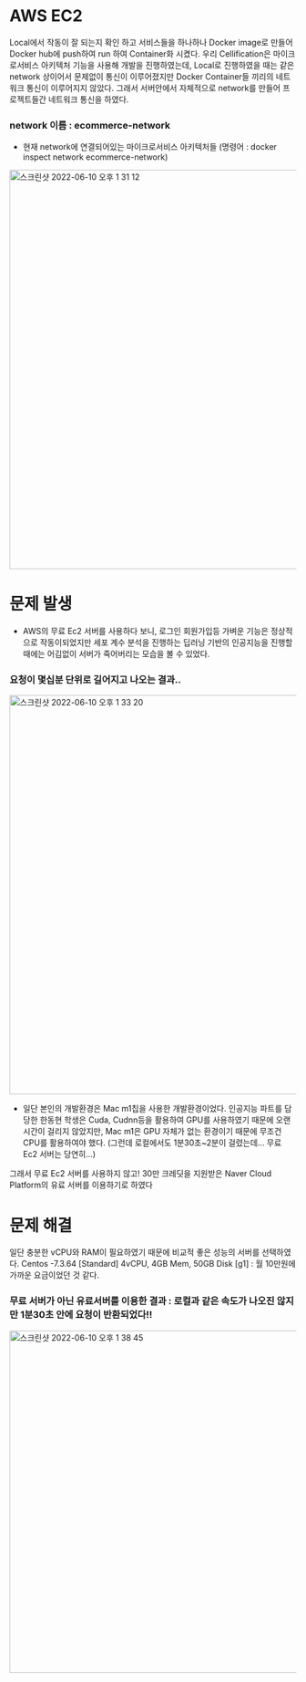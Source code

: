 # AWS EC2

Local에서 작동이 잘 되는지 확인 하고 서비스들을 하나하나 Docker image로 만들어 Docker hub에 push하여 run 하여 Container화 시켰다.
우리 Cellification은 마이크로서비스 아키텍처 기능을 사용해 개발을 진행하였는데, Local로 진행하였을 때는 같은 network 상이어서 문제없이 통신이 이루어졌지만 Docker Container들 끼리의 
네트워크 통신이 이루어지지 않았다. 그래서 서버안에서 자체적으로 network를 만들어 프로젝트들간 네트워크 통신을 하였다.

### network 이름 : ecommerce-network
- 현재 network에 연결되어있는 마이크로서비스 아키텍처들 (명령어 : docker inspect network ecommerce-network)

<img width="700" alt="스크린샷 2022-06-10 오후 1 31 12" src="https://user-images.githubusercontent.com/83891837/172990665-94eb2081-738f-44b0-be7c-50f521edd7d0.png">

# 문제 발생
- AWS의 무료 Ec2 서버를 사용하다 보니, 로그인 회원가입등 가벼운 기능은 정상적으로 작동이되었지만 세포 계수 분석을 진행하는 딥러닝 기반의 인공지능을 진행할때에는 어김없이 서버가 죽어버리는 모습을 볼 수 있었다.
### 요청이 몇십분 단위로 길어지고 나오는 결과..
<img width="700" alt="스크린샷 2022-06-10 오후 1 33 20" src="https://user-images.githubusercontent.com/83891837/172990881-993b7c77-8e37-4a09-9377-dd5e0f3ef1f9.png">

- 일단 본인의 개발환경은 Mac m1칩을 사용한 개발환경이었다. 인공지능 파트를 담당한 한동현 학생은 Cuda, Cudnn등을 활용하여 GPU를 사용하였기 때문에 오랜시간이 걸리지 않았지만, Mac m1은 GPU 자체가 없는 환경이기 때문에 무조건 CPU를 활용하여야 했다. (그런데 로컬에서도 1분30초~2분이 걸렸는데... 무료 Ec2 서버는 당연히...)

그래서 무료 Ec2 서버를 사용하지 않고! 30만 크레딧을 지원받은 Naver Cloud Platform의 유료 서버를 이용하기로 하였다

# 문제 해결
일단 충분한 vCPU와 RAM이 필요하였기 때문에 비교적 좋은 성능의 서버를 선택하였다.
Centos -7.3.64 [Standard] 4vCPU, 4GB Mem, 50GB Disk [g1] : 월 10만원에 가까운 요금이었던 것 같다.

### 무료 서버가 아닌 유료서버를 이용한 결과 : 로컬과 같은 속도가 나오진 않지만 1분30초 안에 요청이 반환되었다!!
<img width="600" alt="스크린샷 2022-06-10 오후 1 38 45" src="https://user-images.githubusercontent.com/83891837/172991382-16e2de14-a1a8-40a8-82eb-a582ec8d1504.png">
